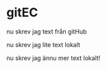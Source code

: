 # gitEC

nu skrev jag text från gitHub

nu skrev jag lite text lokalt

nu skrev jag ännu mer text lokalt!